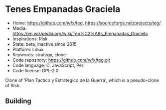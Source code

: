 # Tenes Empanadas Graciela

- Home: https://github.com/wfx/teg, https://sourceforge.net/projects/teg/
- Media: https://en.wikipedia.org/wiki/Ten%C3%A9s_Empanadas_Graciela
- Inspirations: Risk
- State: beta, inactive since 2015
- Platform: Linux
- Keywords: strategy, clone
- Code repository: https://github.com/wfx/teg.git
- Code language: C, JavaScript, Perl
- Code license: GPL-2.0

Clone of 'Plan Tactico y Estrategico de la Guerra', which is a pseudo-clone of Risk.

## Building

